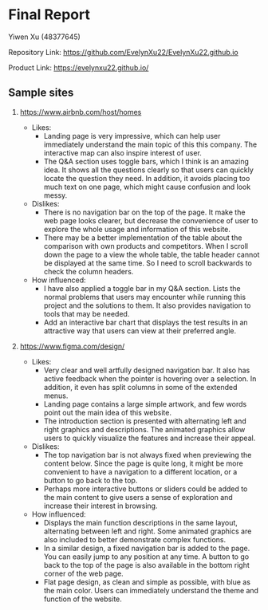 # Final Report

Yiwen Xu (48377645)



Repository Link: https://github.com/EvelynXu22/EvelynXu22.github.io

Product Link: https://evelynxu22.github.io/



## Sample sites

1. https://www.airbnb.com/host/homes

   - Likes:
     - Landing page is very impressive, which can help user immediately understand the main topic of this this company. The interactive map can also inspire interest of user.
     - The Q&A section uses toggle bars, which I think is an amazing idea. It shows all the questions clearly so that users can quickly locate the question they need. In addition, it avoids placing too much text on one page, which might cause confusion and look messy.
   - Dislikes:
     - There is no navigation bar on the top of the page. It make the web page looks clearer, but decrease the convenience of user to explore the whole usage and information of this website. 
     - There may be a better implementation of the table about the comparison with own products and competitors. When I scroll down the page to a view the whole table, the table header cannot be displayed at the same time. So I need to scroll backwards to check the column headers.
   - How influenced:
     - I have also applied a toggle bar in my Q&A section. Lists the normal problems that users may encounter while running this project and the solutions to them. It also provides navigation to tools that may be needed.
     - Add an interactive bar chart that displays the test results in an attractive way that users can view at their preferred angle.

2. https://www.figma.com/design/

   - Likes:
     - Very clear and well artfully designed navigation bar. It also has active feedback when the pointer is hovering over a selection. In addition, it even has split columns in some of the extended menus.
     - Landing page contains a large simple artwork, and few words point out the main idea of this website.
     - The introduction section is presented with alternating left and right graphics and descriptions. The animated graphics allow users to quickly visualize the features and increase their appeal.
   - Dislikes:
     - The top navigation bar is not always fixed when previewing the content below. Since the page is quite long, it might be more convenient to have a navigation to a different location, or a button to go back to the top.
     - Perhaps more interactive buttons or sliders could be added to the main content to give users a sense of exploration and increase their interest in browsing.
   - How influenced:
     - Displays the main function descriptions in the same layout, alternating between left and right. Some animated graphics are also included to better demonstrate complex functions.
     - In a similar design, a fixed navigation bar is added to the page. You can easily jump to any position at any time. A button to go back to the top of the page is also available in the bottom right corner of the web page.
     - Flat page design, as clean and simple as possible, with blue as the main color. Users can immediately understand the theme and function of the website.

   
